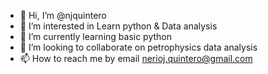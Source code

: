 - 👋 Hi, I’m @njquintero
- 👀 I’m interested in Learn python & Data analysis
- 🌱 I’m currently learning basic python
- 💞️ I’m looking to collaborate on petrophysics data analysis
- 📫 How to reach me by email nerioj.quintero@gmail.com

<!---
njquintero/njquintero is a ✨ special ✨ repository because its `README.md` (this file) appears on your GitHub profile.
You can click the Preview link to take a look at your changes.
--->
